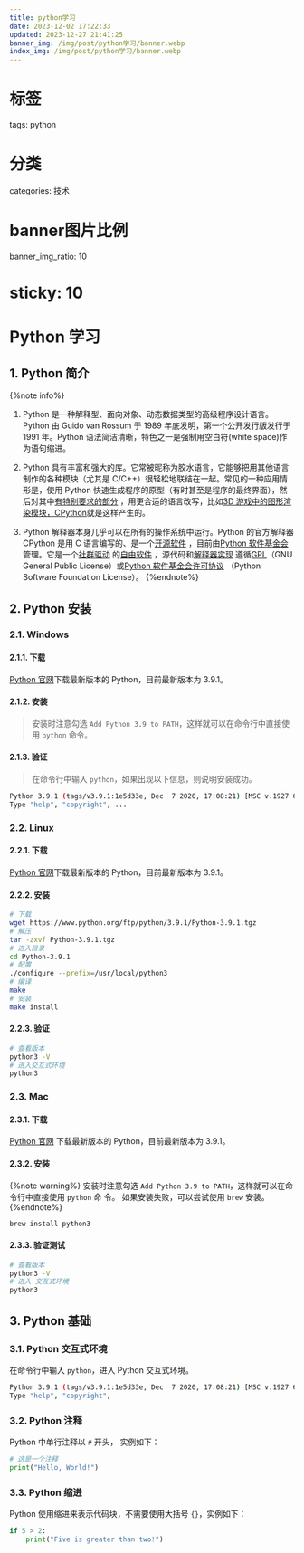 ```yaml
---
title: python学习
date: 2023-12-02 17:22:33
updated: 2023-12-27 21:41:25
banner_img: /img/post/python学习/banner.webp
index_img: /img/post/python学习/banner.webp
---
```

# 标签
tags: python
# 分类
categories: 技术
# banner图片比例
banner_img_ratio: 10
# sticky: 10

# Python 学习

## 1. Python 简介

{%note info%}

1. Python 是一种解释型、面向对象、动态数据类型的高级程序设计语言。Python 由 Guido van Rossum 于 1989 年底发明，第一个公开发行版发行于
   1991 年。Python 语法简洁清晰，特色之一是强制用空白符(white space)作为语句缩进。

2. Python 具有丰富和强大的库。它常被昵称为胶水语言，它能够把用其他语言制作的各种模块（尤其是 C/C++）很轻松地联结在一起。常见的一种应用情形是，使用
   Python
   快速生成程序的原型（有时甚至是程序的最终界面），然后对其中[有特别要求的部分](https://zh.wikipedia.org/wiki/%E7%89%B9%E5%88%A5%E9%AB%94%E7%B3%BB)
   ，用更合适的语言改写，比如[3D 游戏中的图形渲染模块，CPython](https://zh.wikipedia.org/wiki/CPython)就是这样产生的。

3. Python 解释器本身几乎可以在所有的操作系统中运行。Python 的官方解释器 CPython 是用 C
   语言编写的、是一个[开源软件](https://zh.wikipedia.org/wiki/%E9%96%8B%E6%BA%90%E8%BB%9F%E9%AB%94)
   ，目前由[Python 软件基金会](https://zh.wikipedia.org/wiki/Python%E8%BB%9F%E4%BB%B6%E5%9F%BA%E9%87%91%E6%9C%83)
   管理。它是一个[社群驱动](https://zh.wikipedia.org/wiki/%E7%A4%BE%E7%BE%A4%E9%A9%85%E5%8B%95)
   的[自由软件](https://zh.wikipedia.org/wiki/%E8%87%AA%E7%94%B1%E8%BB%9F%E9%AB%94)
   ，源代码和[解释器实现](https://zh.wikipedia.org/wiki/%E8%A7%A3%E9%87%8A%E5%99%A8)
   遵循[GPL](https://zh.wikipedia.org/wiki/GNU%E9%80%A3%E7%8E%AF%E5%85%AC%E5%85%B1%E8%A8%B1%E5%8F%AF%E8%AD%89)（GNU
   General Public
   License）或[Python 软件基金会许可协议](https://zh.wikipedia.org/wiki/Python%E8%BB%9F%E4%BB%B6%E5%9F%BA%E9%87%91%E6%9C%83%E8%A8%B1%E5%8F%AF%E5%8D%94%E8%AD%B0%E6%9D%A1%E7%B4%84)
   （Python Software Foundation License）。
   {%endnote%}

## 2. Python 安装

### 2.1. Windows

#### 2.1.1. 下载

[Python 官网](https://www.python.org/downloads/)下载最新版本的 Python，目前最新版本为 3.9.1。

#### 2.1.2. 安装

> 安装时注意勾选 `Add Python 3.9 to PATH`，这样就可以在命令行中直接使用 `python` 命令。

#### 2.1.3. 验证

> 在命令行中输入 `python`，如果出现以下信息，则说明安装成功。

```bash
Python 3.9.1 (tags/v3.9.1:1e5d33e, Dec  7 2020, 17:08:21) [MSC v.1927 64 bit (AMD64)] on win32
Type "help", "copyright", ...
```

### 2.2. Linux

#### 2.2.1. 下载

[Python 官网](https://www.python.org/downloads/)下载最新版本的 Python，目前最新版本为 3.9.1。

#### 2.2.2. 安装

```bash
# 下载
wget https://www.python.org/ftp/python/3.9.1/Python-3.9.1.tgz
# 解压
tar -zxvf Python-3.9.1.tgz
# 进入目录
cd Python-3.9.1
# 配置
./configure --prefix=/usr/local/python3
# 编译
make
# 安装
make install
```

#### 2.2.3. 验证

```bash
# 查看版本
python3 -V
# 进入交互式环境
python3
```

### 2.3. Mac

#### 2.3.1. 下载

[Python 官网](https://www.python.org/downloads/) 下载最新版本的 Python，目前最新版本为 3.9.1。

#### 2.3.2. 安装

{%note warning%}
安装时注意勾选 `Add Python 3.9 to PATH`，这样就可以在命令行中直接使用 `python` 命 令。
如果安装失败，可以尝试使用 `brew` 安装。
{%endnote%}

```bash
brew install python3
```

#### 2.3.3. 验证测试

```bash
# 查看版本
python3 -V
# 进入 交互式环境
python3
```

## 3. Python 基础

### 3.1. Python 交互式环境

在命令行中输入 `python`，进入 Python 交互式环境。

```bash
Python 3.9.1 (tags/v3.9.1:1e5d33e, Dec  7 2020, 17:08:21) [MSC v.1927 64 bit (AMD64)] on win32
Type "help", "copyright",
```

### 3.2. Python 注释

Python 中单行注释以 `#` 开头， 实例如下：

```python
# 这是一个注释
print("Hello, World!")
```

### 3.3. Python 缩进

Python 使用缩进来表示代码块，不需要使用大括号 `{}`，实例如下：

```python
if 5 > 2:
    print("Five is greater than two!")
```
